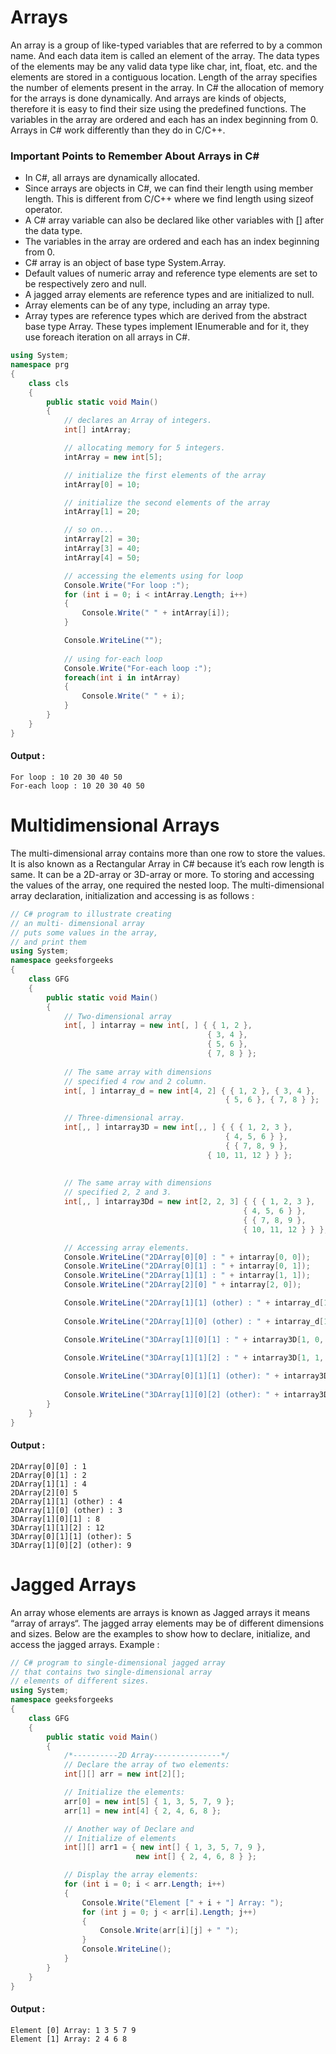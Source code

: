 # Arrays

An array is a group of like-typed variables that are referred to by a common name. And each data item is called an element of the array. The data types of the elements may be any valid data type like char, int, float, etc. and the elements are stored in a contiguous location. Length of the array specifies the number of elements present in the array. In C# the allocation of memory for the arrays is done dynamically. And arrays are kinds of objects, therefore it is easy to find their size using the predefined functions. The variables in the array are ordered and each has an index beginning from 0. Arrays in C# work differently than they do in C/C++.

### Important Points to Remember About Arrays in C#
- In C#, all arrays are dynamically allocated.
- Since arrays are objects in C#, we can find their length using member length. This is different from C/C++ where we find length using sizeof operator.
- A C# array variable can also be declared like other variables with [] after the data type.
- The variables in the array are ordered and each has an index beginning from 0.
- C# array is an object of base type System.Array.
- Default values of numeric array and reference type elements are set to be respectively zero and null.
- A jagged array elements are reference types and are initialized to null.
- Array elements can be of any type, including an array type.
- Array types are reference types which are derived from the abstract base type Array. These types implement IEnumerable and for it, they use foreach iteration on all arrays in C#.

```csharp
using System;
namespace prg 
{	
    class cls 
    {
        public static void Main()
        {
            // declares an Array of integers.
            int[] intArray;

            // allocating memory for 5 integers.
            intArray = new int[5];

            // initialize the first elements of the array
            intArray[0] = 10;

            // initialize the second elements of the array
            intArray[1] = 20;

            // so on...
            intArray[2] = 30;
            intArray[3] = 40;
            intArray[4] = 50;

            // accessing the elements using for loop
            Console.Write("For loop :");
            for (int i = 0; i < intArray.Length; i++)
            {
                Console.Write(" " + intArray[i]);
            }

            Console.WriteLine("");
            
            // using for-each loop
            Console.Write("For-each loop :");
            foreach(int i in intArray)
            {
                Console.Write(" " + i);
            }
        }
    }
}
```
#### Output :
```
For loop : 10 20 30 40 50
For-each loop : 10 20 30 40 50
```

# Multidimensional Arrays
The multi-dimensional array contains more than one row to store the values. It is also known as a Rectangular Array in C# because it’s each row length is same. It can be a 2D-array or 3D-array or more. To storing and accessing the values of the array, one required the nested loop. The multi-dimensional array declaration, initialization and accessing is as follows :

```csharp
// C# program to illustrate creating
// an multi- dimensional array
// puts some values in the array,
// and print them
using System;
namespace geeksforgeeks 
{	
    class GFG 
    {    
        public static void Main()
        {
            // Two-dimensional array
            int[, ] intarray = new int[, ] { { 1, 2 },
                                            { 3, 4 }, 
                                            { 5, 6 }, 
                                            { 7, 8 } };
                                            
            // The same array with dimensions 
            // specified 4 row and 2 column.
            int[, ] intarray_d = new int[4, 2] { { 1, 2 }, { 3, 4 }, 
                                                { 5, 6 }, { 7, 8 } };

            // Three-dimensional array.
            int[,, ] intarray3D = new int[,, ] { { { 1, 2, 3 }, 
                                                { 4, 5, 6 } },
                                                { { 7, 8, 9 }, 
                                            { 10, 11, 12 } } };
                                                
                                                
            // The same array with dimensions 
            // specified 2, 2 and 3.
            int[,, ] intarray3Dd = new int[2, 2, 3] { { { 1, 2, 3 }, 
                                                    { 4, 5, 6 } }, 
                                                    { { 7, 8, 9 }, 
                                                    { 10, 11, 12 } } };

            // Accessing array elements.
            Console.WriteLine("2DArray[0][0] : " + intarray[0, 0]);
            Console.WriteLine("2DArray[0][1] : " + intarray[0, 1]);
            Console.WriteLine("2DArray[1][1] : " + intarray[1, 1]);
            Console.WriteLine("2DArray[2][0] " + intarray[2, 0]);

            Console.WriteLine("2DArray[1][1] (other) : " + intarray_d[1, 1]);
                                    
            Console.WriteLine("2DArray[1][0] (other) : " + intarray_d[1, 0]);

            Console.WriteLine("3DArray[1][0][1] : " + intarray3D[1, 0, 1]);
                                
            Console.WriteLine("3DArray[1][1][2] : " + intarray3D[1, 1, 2]);

            Console.WriteLine("3DArray[0][1][1] (other): " + intarray3Dd[0, 1, 1]);
                                
            Console.WriteLine("3DArray[1][0][2] (other): " + intarray3Dd[1, 0, 2]);
        }
    }
}
```
#### Output :
```
2DArray[0][0] : 1
2DArray[0][1] : 2
2DArray[1][1] : 4
2DArray[2][0] 5
2DArray[1][1] (other) : 4
2DArray[1][0] (other) : 3
3DArray[1][0][1] : 8
3DArray[1][1][2] : 12
3DArray[0][1][1] (other): 5
3DArray[1][0][2] (other): 9
```

# Jagged Arrays

An array whose elements are arrays is known as Jagged arrays it means “array of arrays“. The jagged array elements may be of different dimensions and sizes. Below are the examples to show how to declare, initialize, and access the jagged arrays. Example : 

```csharp
// C# program to single-dimensional jagged array
// that contains two single-dimensional array
// elements of different sizes.
using System;
namespace geeksforgeeks 
{	
    class GFG 
    {
        public static void Main()
        {
            /*----------2D Array---------------*/
            // Declare the array of two elements:
            int[][] arr = new int[2][];

            // Initialize the elements:
            arr[0] = new int[5] { 1, 3, 5, 7, 9 };
            arr[1] = new int[4] { 2, 4, 6, 8 };

            // Another way of Declare and
            // Initialize of elements
            int[][] arr1 = { new int[] { 1, 3, 5, 7, 9 },
                            new int[] { 2, 4, 6, 8 } };

            // Display the array elements:
            for (int i = 0; i < arr.Length; i++)
            {
                Console.Write("Element [" + i + "] Array: ");
                for (int j = 0; j < arr[i].Length; j++)
                {
                    Console.Write(arr[i][j] + " ");
                }
                Console.WriteLine();
            }
        }
    }
}
```
#### Output :
```
Element [0] Array: 1 3 5 7 9 
Element [1] Array: 2 4 6 8 
```